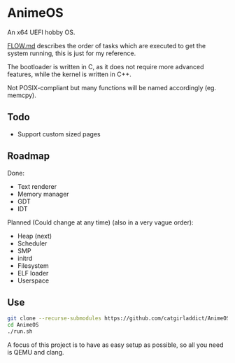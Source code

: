 # AnimeOS
An x64 UEFI hobby OS.

[FLOW.md](FLOW.md) describes the order of tasks which are executed to get the system running, this is just for my reference.

The bootloader is written in C, as it does not require more advanced features, while the kernel is written in C++.

Not POSIX-compliant but many functions will be named accordingly (eg. memcpy).

## Todo
* Support custom sized pages

## Roadmap
Done:
* Text renderer
* Memory manager
* GDT
* IDT

Planned (Could change at any time) (also in a very vague order):
* Heap (next)
* Scheduler
* SMP
* initrd
* Filesystem
* ELF loader
* Userspace

## Use
```Bash
git clone --recurse-submodules https://github.com/catgirladdict/AnimeOS
cd AnimeOS
./run.sh
```

A focus of this project is to have as easy setup as possible, so all you need is QEMU and clang.
